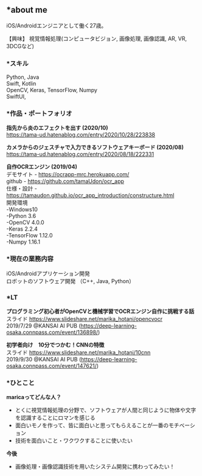 ## *about me  
iOS/Androidエンジニアとして働く27歳。  

【興味】 視覚情報処理(コンピュータビジョン, 画像処理, 画像認識, AR, VR, 3DCGなど)  
    
### *スキル  
Python, Java  
Swift, Kotlin  
OpenCV, Keras, TensorFlow, Numpy  
SwiftUI, 
  
### *作品・ポートフォリオ  

**指先から炎のエフェクトを出す (2020/10)**  
https://tama-ud.hatenablog.com/entry/2020/10/28/223838  

**カメラからのジェスチャで入力できるソフトウェアキーボード (2020/08)**  
https://tama-ud.hatenablog.com/entry/2020/08/18/222331  
  
**自作OCRエンジン (2019/04)**  
デモサイト - https://ocrapp-mrc.herokuapp.com/  
github - https://github.com/tamaUdon/ocr_app  
仕様・設計 -　https://tamaudon.github.io/ocr_app_introduction/constructure.html  
開発環境  
      -Windows10  
      -Python 3.6  
      -OpenCV 4.0.0  
      -Keras 2.2.4  
      -TensorFlow 1.12.0  
      -Numpy 1.16.1    
  
### *現在の業務内容
iOS/Androidアプリケーション開発  
ロボットのソフトウェア開発 （C++, Java, Python）
  
### *LT
**プログラミング初心者がOpenCVと機械学習でOCRエンジン自作に挑戦する話**   
スライド https://www.slideshare.net/marika_hotani/opencvocr  
2019/7/29 @KANSAI AI PUB (https://deep-learning-osaka.connpass.com/event/136898/)  
  
**初学者向け　10分でつかむ！CNNの特徴**   
スライド https://www.slideshare.net/marika_hotani/10cnn   
2019/9/30 @KANSAI AI PUB (https://deep-learning-osaka.connpass.com/event/147621/)  
  
  
### *ひとこと
**maricaってどんな人？**   
 - とくに視覚情報処理の分野で、ソフトウェアが人間と同じように物体や文字を認識することにロマンを感じる  
 - 面白いモノを作って、皆に面白いと思ってもらえることが一番のモチベーション  
 - 技術を面白いこと・ワクワクすることに使いたい  
    
 **今後**  
 - 画像処理・画像認識技術を用いたシステム開発に携わってみたい！  

